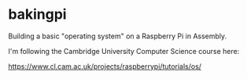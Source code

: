 # bakingpi

Building a basic "operating system" on a Raspberry Pi in Assembly.

I'm following the Cambridge University Computer Science course here:

https://www.cl.cam.ac.uk/projects/raspberrypi/tutorials/os/